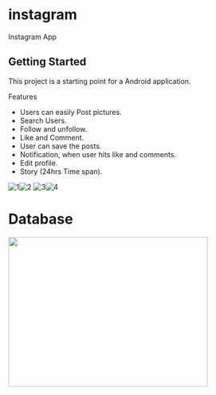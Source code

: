 # instagram

Instagram App

## Getting Started 

This project is a starting point for a Android application.

Features
- Users can easily Post pictures.
- Search Users.
- Follow and unfollow.
- Like and Comment.
- User can save the posts.
- Notification, when user hits like and comments.
- Edit profile.
- Story (24hrs Time span).

![1](https://user-images.githubusercontent.com/66123919/88883225-6bbdb480-d251-11ea-8ebe-fbb2dd55b0f0.gif)![2](https://user-images.githubusercontent.com/66123919/88883228-6d877800-d251-11ea-8a79-7d05a54449d3.gif)
![3](https://user-images.githubusercontent.com/66123919/88883234-72e4c280-d251-11ea-84c4-941ecd8e5ec1.gif)![4](https://user-images.githubusercontent.com/66123919/88883235-7415ef80-d251-11ea-8f75-ef593acce5fe.gif)


# Database 

<img src="https://cdn-media-1.freecodecamp.org/images/0*CPTNvq87xG-sUGdx.png" height="300" width="400">

